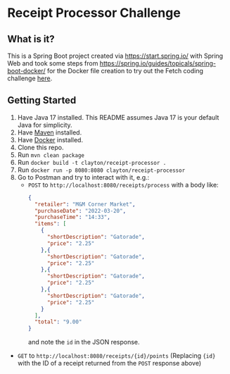 # Receipt Processor Challenge

## What is it?

This is a Spring Boot project created via <https://start.spring.io/> with Spring Web and took some steps from
<https://spring.io/guides/topicals/spring-boot-docker/> for the Docker file creation to try out the Fetch
coding challenge [here](https://github.com/fetch-rewards/receipt-processor-challenge).

## Getting Started

1. Have Java 17 installed. This README assumes Java 17 is your default Java for simplicity.
2. Have [Maven](https://maven.apache.org/) installed.
3. Have [Docker](https://www.docker.com/) installed.
4. Clone this repo.
5. Run `mvn clean package`
6. Run `docker build -t clayton/receipt-processor .`
7. Run `docker run -p 8080:8080 clayton/receipt-processor`
8. Go to Postman and try to interact with it, e.g.:
   * `POST` to `http://localhost:8080/receipts/process` with a body like:
      ```json
      {
        "retailer": "M&M Corner Market",
        "purchaseDate": "2022-03-20",
        "purchaseTime": "14:33",
        "items": [
          {
            "shortDescription": "Gatorade",
            "price": "2.25"
          },{
            "shortDescription": "Gatorade",
            "price": "2.25"
          },{
            "shortDescription": "Gatorade",
            "price": "2.25"
          },{
            "shortDescription": "Gatorade",
            "price": "2.25"
          }
        ],
        "total": "9.00"
      }
      ```
     and note the `id` in the JSON response.
  * `GET` to `http://localhost:8080/receipts/{id}/points` (Replacing `{id}` with the ID of a receipt returned from the
    `POST` response above)
